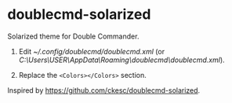 doublecmd-solarized
===================

Solarized theme for Double Commander.

1. Edit *~/.config/doublecmd/doublecmd.xml* (or *C:\Users\USER\AppData\Roaming\doublecmd\doublecmd.xml*).

2. Replace the `<Colors></Colors>` section.


Inspired by https://github.com/ckesc/doublecmd-solarized.
